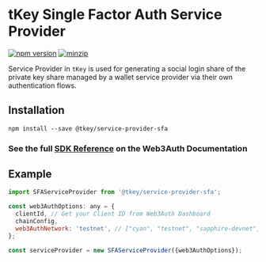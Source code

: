 # tKey Single Factor Auth Service Provider

[![npm version](https://img.shields.io/npm/v/@tkey/service-provider-sfa?label=%22%22)](https://www.npmjs.com/package/@tkey/service-provider-sfa/v/latest) [![minzip](https://img.shields.io/bundlephobia/minzip/@tkey/service-provider-sfa?label=%22%22)](https://bundlephobia.com/result?p=@tkey/service-provider-sfa@latest)

Service Provider in `tKey` is used for generating a social login share of the private key share managed by a wallet service provider via
their own authentication flows.

## Installation

```shell
npm install --save @tkey/service-provider-sfa
```

### See the full [SDK Reference](https://web3auth.io/docs/sdk/core-kit/tkey/usage#log-in) on the Web3Auth Documentation

## Example

```js
import SFAServiceProvider from '@tkey/service-provider-sfa';

const web3AuthOptions: any = {
  clientId, // Get your Client ID from Web3Auth Dashboard
  chainConfig,
  web3AuthNetwork: 'testnet', // ["cyan", "testnet", "sapphire-devnet", "sapphire-mainnet"]
};

const serviceProvider = new SFAServiceProvider({web3AuthOptions});
```
